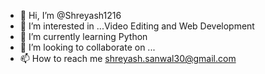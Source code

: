 - 👋 Hi, I’m @Shreyash1216
- 👀 I’m interested in ...Video Editing and Web Development
- 🌱 I’m currently learning Python
- 💞️ I’m looking to collaborate on ...
- 📫 How to reach me shreyash.sanwal30@gmail.com

<!---
Shreyash1216/Shreyash1216 is a ✨ special ✨ repository because its `README.md` (this file) appears on your GitHub profile.
You can click the Preview link to take a look at your changes.
--->
